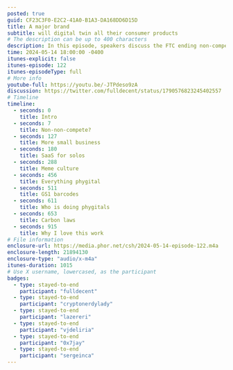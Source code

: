 ```yaml
---
posted: true
guid: CF23C3F0-E2C2-41A0-B1A3-DA168DD6D15D
title: A major brand
subtitle: will digital twin all their consumer products
# The description can be up to 400 characters
description: In this episode, speakers discuss the FTC ending non-compete clauses, enhancing employees' ability to switch jobs without restrictions. The conversation also covers how QR codes and blockchain technology will revolutionize product tracking, leading to improvements in authenticity verification, recall efficiency, and carbon tracing for consumer goods. The implications for commerce, small businesses, and the tech industry are explored with optimism for future developments.
time: 2024-05-14 18:00:00 -0400
itunes-explicit: false
itunes-episode: 122
itunes-episodeType: full
# More info
youtube-full: https://youtu.be/-JTPdeso9zA
discussion: https://twitter.com/fulldecent/status/1790576823245402557
# Timeline
timeline:
  - seconds: 0
    title: Intro
  - seconds: 7
    title: Non-non-compete?
  - seconds: 127
    title: More small business
  - seconds: 180
    title: SaaS for solos
  - seconds: 288
    title: Meme culture
  - seconds: 456
    title: Everything phygital
  - seconds: 511
    title: GS1 barcodes
  - seconds: 611
    title: Who is doing phygitals
  - seconds: 653
    title: Carbon laws
  - seconds: 915
    title: Why I love this work
# File information
enclosure-url: https://media.phor.net/csh/2024-05-14-episode-122.m4a
enclosure-length: 21894130
enclosure-type: "audio/x-m4a"
itunes-duration: 1015
# Use X username, lowercased, as the participant
badges:
  - type: stayed-to-end
    participant: "fulldecent"
  - type: stayed-to-end
    participant: "cryptonerdylady"
  - type: stayed-to-end
    participant: "lazereri"
  - type: stayed-to-end
    participant: "vjdeliria"
  - type: stayed-to-end
    participant: "0x7jay"
  - type: stayed-to-end
    participant: "sergeinca"
---
```


<!--end of quick notes-->
